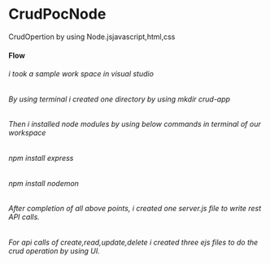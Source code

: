 # CrudPocNode
CrudOpertion by using  Node.jsjavascript,html,css 
#### Flow
###### i took a sample work space in visual studio
###### By using terminal i created one directory by using mkdir crud-app
###### Then i installed node modules by using below commands in terminal of our workspace
###### npm install express
###### npm install nodemon
###### After completion of all above points, i created one server.js file to write rest API calls.
###### For api calls of create,read,update,delete i created three ejs files to do the crud operation by using UI.

